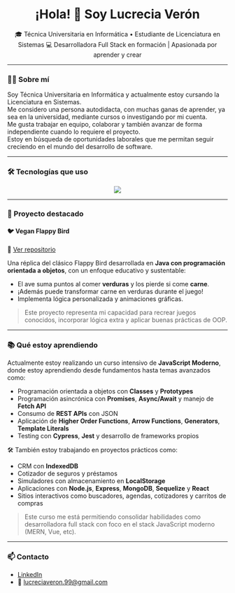 <h1 align="center">¡Hola! 👋 Soy Lucrecia Verón</h1>

<p align="center">
🎓 Técnica Universitaria en Informática • Estudiante de Licenciatura en Sistemas  
💻 Desarrolladora Full Stack en formación | Apasionada por aprender y crear
</p>

---

### 🙋‍♀️ Sobre mí

Soy Técnica Universitaria en Informática y actualmente estoy cursando la Licenciatura en Sistemas.  
Me considero una persona autodidacta, con muchas ganas de aprender, ya sea en la universidad, mediante cursos o investigando por mi cuenta.  
Me gusta trabajar en equipo, colaborar y también avanzar de forma independiente cuando lo requiere el proyecto.  
Estoy en búsqueda de oportunidades laborales que me permitan seguir creciendo en el mundo del desarrollo de software.

---

### 🛠️ Tecnologías que uso

<div align="center">
  <img src="https://skillicons.dev/icons?i=java,python,javascript,html,css,php,mysql,postgres,git,github,vscode,wordpress" />
</div>

---

### 🚀 Proyecto destacado

#### 🐦 Vegan Flappy Bird
📎 [Ver repositorio](https://github.com/LucreciaVeron/Vegan-Flappy-Bird)

Una réplica del clásico Flappy Bird desarrollada en **Java con programación orientada a objetos**, con un enfoque educativo y sustentable:

- El ave suma puntos al comer **verduras** y los pierde si come **carne**.
- ¡Además puede transformar carne en verduras durante el juego!
- Implementa lógica personalizada y animaciones gráficas.

> Este proyecto representa mi capacidad para recrear juegos conocidos, incorporar lógica extra y aplicar buenas prácticas de OOP.

---

### 📚 Qué estoy aprendiendo

Actualmente estoy realizando un curso intensivo de **JavaScript Moderno**, donde estoy aprendiendo desde fundamentos hasta temas avanzados como:

- Programación orientada a objetos con **Classes** y **Prototypes**
- Programación asincrónica con **Promises**, **Async/Await** y manejo de **Fetch API**
- Consumo de **REST APIs** con JSON
- Aplicación de **Higher Order Functions**, **Arrow Functions**, **Generators**, **Template Literals**
- Testing con **Cypress**, **Jest** y desarrollo de frameworks propios

🛠️ También estoy trabajando en proyectos prácticos como:

- CRM con **IndexedDB**
- Cotizador de seguros y préstamos
- Simuladores con almacenamiento en **LocalStorage**
- Aplicaciones con **Node.js**, **Express**, **MongoDB**, **Sequelize** y **React**
- Sitios interactivos como buscadores, agendas, cotizadores y carritos de compras

> Este curso me está permitiendo consolidar habilidades como desarrolladora full stack con foco en el stack JavaScript moderno (MERN, Vue, etc).

---

### 📫 Contacto

- [LinkedIn](https://linkedin.com/in/lucreciaveron)
- 📧 lucreciaveron.99@gmail.com 
